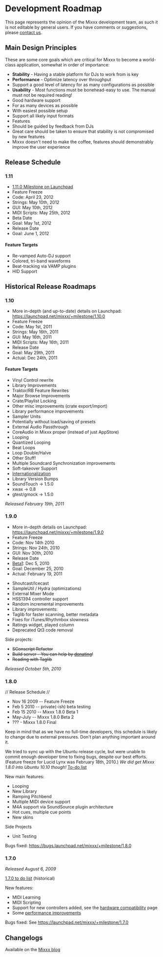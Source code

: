# Development Roadmap

This page represents the opinion of the Mixxx development team, as such
it is not editable by general users. If you have comments or
suggestions, please [contact us](http://www.mixxx.org/support.php).

## Main Design Principles

These are some core goals which are critical for Mixxx to become a
world-class application, somewhat in order of importance:

  - **Stability** - Having a stable platform for DJs to work from is key
  - **Performance** - Optimize latency over throughput
  - Support a good level of latency for as many configurations as
    possible
  - **Usability** - Most functions must be bonehead-easy to use. The
    manual must not be required reading\!
  - Good hardware support
  - For as many devices as possible
  - With easiest possible setup
  - Support all likely input formats
  - Features
  - Should be guided by feedback from DJs
  - Great care should be taken to ensure that stability is not
    compromised by new features
  - Mixxx doesn't need to make the coffee, features should demonstrably
    improve the user experience

## Release Schedule

### 1.11

  - [1.11.0 Milestone on
    Launchpad](https://launchpad.net/mixxx/+milestone/1.11.0)
  - Feature Freeze
  - Code: April 23, 2012
  - Strings: May 10th, 2012
  - GUI: May 10th, 2012
  - MIDI Scripts: May 25th, 2012
  - Beta Date
  - Goal: May 1st, 2012
  - Release Date
  - Goal: June 1, 2012

#### Feature Targets

  - Re-vamped Auto-DJ support
  - Colored, tri-band waveforms
  - Beat-tracking via VAMP plugins
  - HID Support

## Historical Release Roadmaps

### 1.10

  - More in-depth (and up-to-date) details on Launchpad:
    <https://launchpad.net/mixxx/+milestone/1.10.0>
  - Feature Freeze
  - Code: May 1st, 2011
  - Strings: May 16th, 2011
  - GUI: May 16th, 2011
  - MIDI Scripts: May 16th, 2011
  - Release Date
  - Goal: May 29th, 2011 
  - Actual: Dec 24th, 2011

#### Feature Targets

  - Vinyl Control rewrite
  - Library Improvements
  - Traktor/RB Feature Rewrites
  - Major Browse Improvements
  - Crate/Playlist Locking
  - Other misc improvements (crate export/import)
  - Library performance improvements
  - Sampler Units
  - Potentially without load/saving of presets
  - External Audio Passthrough
  - CoreAudio in Mixxx proper (instead of just AppStore)
  - Looping
  - Quantized Looping
  - Beat Loops
  - Loop Double/Halve
  - Other Stuff\!
  - Multiple Soundcard Synchronization improvements
  - Soft-takeover Support
  - [Internationalization](http://doc.trolltech.com/4.5/i18n.html)
  - Library Version Bumps
  - SoundTouch -\> 1.5.0
  - xwax -\> 0.8
  - gtest/gmock -\> 1.5.0

*Released February 19th, 2011*

### 1.9.0

  - More in-depth details on Launchpad:
    <https://launchpad.net/mixxx/+milestone/1.9.0>
  - Feature Freeze
  - Code: Nov 14th 2010
  - Strings: Nov 24th, 2010
  - GUI: Nov 30th, 2010
  - Release Date
  - [Beta1](http://mixxxblog.blogspot.com/2010/12/mixxx-190-beta1-and-182-released.html):
    Dec 5, 2010
  - Goal: December 25, 2010 
  - Actual: February 19, 2011

<!-- end list -->

  - Shoutcast/Icecast
  - SampleUtil / Hydra (optimizations)
  - External Mixer Mode
  - HSS1394 controller support
  - Random incremental improvements
  - Library improvements:
  - Taglib for faster scanning, better metadata
  - Fixes for iTunes/Rhythmbox slowness
  - Ratings widget, played column
  - Deprecated Qt3 code removal

Side projects:

  - ~~SConscript Refactor~~
  - ~~Build server - You can help by
    [donating](http://www.pledgie.com/campaigns/13624)\!~~
  - ~~Reading with Taglib~~

*Released October 5th, 2010*

### 1.8.0

// Release Schedule //

  - Nov 16 2009 -- Feature Freeze
  - Feb 5 2010 -- private(-ish) beta testing
  - Feb 15 2010 -- Mixxx 1.8.0 Beta 1
  - May-July -- Mixxx 1.8.0 Beta 2
  - ??? - Mixxx 1.8.0 Final 

Keep in mind that as we have no full-time developers, this schedule is
likely to change due to external pressures. Don't plan anything
important around it.

We tried to sync up with the Ubuntu release cycle, but were unable to
commit enough developer time to fixing bugs, despite our best efforts.
(Feature freeze for Lucid Lynx was February 18th, 2010.) *We did get
Mixxx 1.8.0 into Ubuntu 10.10 though\!* [To-do list](1.8.0_to_do_list)

New main features:

  - Looping
  - New Library
  - Ramping Pitchbend
  - Multiple MIDI device support
  - M4A support via SoundSource plugin architecture
  - Hot cues, multiple cue points
  - New skins

Side Projects

  - Unit Testing

Bugs fixed: <https://bugs.launchpad.net/mixxx/+milestone/1.8.0>

### 1.7.0

*Released August 6, 2009*

[1.7.0 to do list](1.7.0%20to%20do%20list) (historical)

New features:

  - MIDI Learning
  - MIDI Scripting
  - Support for new controllers added, see the [hardware
    compatibility](hardware%20compatibility) page
  - Some [performance improvements](performance%20improvements)

Bugs fixed: See <https://launchpad.net/mixxx/+milestone/1.7.0>

## Changelogs

Available on the [Mixxx blog](http://mixxxblog.blogspot.com)
